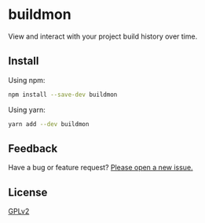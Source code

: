 # buildmon

View and interact with your project build history over time.

## Install

Using npm:

```bash
npm install --save-dev buildmon
```

Using yarn:

```bash
yarn add --dev buildmon
```

## Feedback

Have a bug or feature request? [Please open a new
issue.](https://github.com/buildmon/buildmon/issues/new)

## License

[GPLv2](https://github.com/buildmon/buildmon/blob/master/LICENSE)
